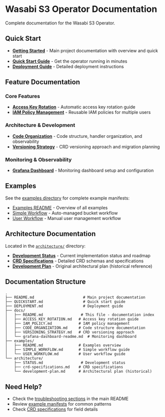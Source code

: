 # Wasabi S3 Operator Documentation

Complete documentation for the Wasabi S3 Operator.

## Quick Start

- **[Getting Started](../README.md)** - Main project documentation with overview and quick start
- **[Quick Start Guide](../QUICKSTART.md)** - Get the operator running in minutes
- **[Deployment Guide](../DEPLOYMENT.md)** - Detailed deployment instructions

## Feature Documentation

### Core Features
- **[Access Key Rotation](./ACCESS_KEY_ROTATION.md)** - Automatic access key rotation guide
- **[IAM Policy Management](./IAM_POLICY.md)** - Reusable IAM policies for multiple users

### Architecture & Development
- **[Code Organization](./CODE_ORGANIZATION.md)** - Code structure, handler organization, and observability
- **[Versioning Strategy](./VERSIONING_STRATEGY.md)** - CRD versioning approach and migration planning

### Monitoring & Observability
- **[Grafana Dashboard](./grafana-dashboard-readme.md)** - Monitoring dashboard setup and configuration

## Examples

See the [examples directory](../examples/) for complete example manifests:
- [Examples README](../examples/README.md) - Overview of all examples
- [Simple Workflow](../examples/SIMPLE_WORKFLOW.md) - Auto-managed bucket workflow
- [User Workflow](../examples/USER_WORKFLOW.md) - Manual user management workflow

## Architecture Documentation

Located in the [`architecture/`](../architecture/) directory:

- **[Development Status](../architecture/STATUS.md)** - Current implementation status and roadmap
- **[CRD Specifications](../architecture/crd-specifications.md)** - Detailed CRD schemas and specifications
- **[Development Plan](../architecture/development-plan.md)** - Original architectural plan (historical reference)

## Documentation Structure

```
.
├── README.md                      # Main project documentation
├── QUICKSTART.md                  # Quick start guide
├── DEPLOYMENT.md                  # Deployment guide
├── docs/
│   ├── README.md                 # This file - documentation index
│   ├── ACCESS_KEY_ROTATION.md   # Access key rotation guide
│   ├── IAM_POLICY.md            # IAM policy management
│   ├── CODE_ORGANIZATION.md     # Code structure documentation
│   ├── VERSIONING_STRATEGY.md   # CRD versioning approach
│   └── grafana-dashboard-readme.md  # Monitoring dashboard
├── examples/
│   ├── README.md                # Examples overview
│   ├── SIMPLE_WORKFLOW.md       # Simple workflow guide
│   └── USER_WORKFLOW.md         # User workflow guide
└── architecture/
    ├── STATUS.md                 # Development status
    ├── crd-specifications.md    # CRD specifications
    └── development-plan.md      # Architectural plan (historical)
```

## Need Help?

- Check the [troubleshooting sections](../README.md#troubleshooting) in the main README
- Review [example manifests](../examples/) for common patterns
- Check [CRD specifications](../architecture/crd-specifications.md) for field details

